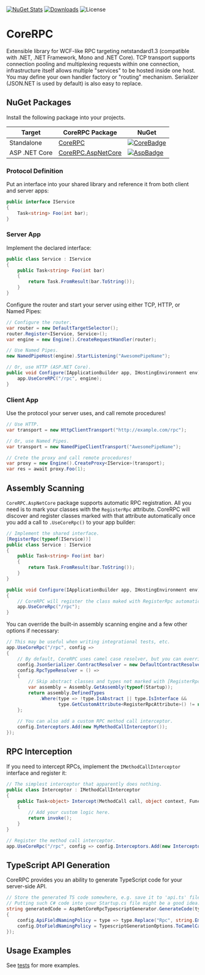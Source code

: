[![NuGet Stats](https://img.shields.io/nuget/v/CoreRpc.svg)](https://www.nuget.org/packages/CoreRpc) [![Downloads](https://img.shields.io/nuget/dt/corerpc.svg)](https://www.nuget.org/packages/corerpc) ![License](https://img.shields.io/github/license/kekekeks/corerpc.svg)

# CoreRPC

Extensible library for WCF-like RPC targeting netstandard1.3 (compatible with .NET, .NET Framework, Mono and .NET Core). TCP transport supports connection pooling and multiplexing requests within one connection, infrastructure itself allows multiple "services" to be hosted inside one host. You may define your own handler factory or "routing" mechanism. Serializer (JSON.NET is used by default) is also easy to replace.

## NuGet Packages

Install the following package into your projects.

| Target             | CoreRPC Package                 | NuGet                |
| ------------------ | ------------------------------- | -------------------- |
| Standalone         | [CoreRPC][CorePkg]              | [![CoreBadge]][CorePkg] |
| ASP .NET Core      | [CoreRPC.AspNetCore][AspPkg]    | [![AspBadge]][AspPkg] |

[CoreBadge]: https://img.shields.io/nuget/v/CoreRpc.svg
[CorePkg]: https://www.nuget.org/packages/CoreRpc
[AspBadge]: https://img.shields.io/nuget/v/CoreRpc.AspNetCore.svg
[AspPkg]: https://www.nuget.org/packages/CoreRpc.AspNetCore

### Protocol Definition

Put an interface into your shared library and reference it from both client and server apps:

```cs
public interface IService
{
    Task<string> Foo(int bar);
}
```

### Server App

Implement the declared interface:

```cs
public class Service : IService
{
    public Task<string> Foo(int bar)
    {
        return Task.FromResult(bar.ToString());
    }
}
```

Configure the router and start your server using either TCP, HTTP, or Named Pipes:

```cs
// Configure the router.
var router = new DefaultTargetSelector();
router.Register<IService, Service>();
var engine = new Engine().CreateRequestHandler(router);

// Use Named Pipes.
new NamedPipeHost(engine).StartListening("AwesomePipeName");

// Or, use HTTP (ASP.NET Core).
public void Configure(IApplicationBuilder app, IHostingEnvironment env) {
    app.UseCoreRPC("/rpc", engine);
}
```

### Client App

Use the protocol your server uses, and call remote procedures!

```cs
// Use HTTP. 
var transport = new HttpClientTransport("http://example.com/rpc");

// Or, use Named Pipes.
var transport = new NamedPipeClientTransport("AwesomePipeName");

// Crete the proxy and call remote procedures!
var proxy = new Engine().CreateProxy<IService>(transport);
var res = await proxy.Foo(1);
```

## Assembly Scanning

`CoreRPC.AspNetCore` package supports automatic RPC registration. All you need is to mark your classes with the `RegisterRpc` attribute. CoreRPC will discover and register classes marked with that attribute automatically once you add a call to `.UseCoreRpc()` to your app builder:

```cs
// Implement the shared interface.
[RegisterRpc(typeof(IService))]
public class Service : IService
{
    public Task<string> Foo(int bar)
    {
        return Task.FromResult(bar.ToString());
    }
}

public void Configure(IApplicationBuilder app, IHostingEnvironment env)
{
    // CoreRPC will register the class maked with RegisterRpc automatically.
    app.UseCoreRpc("/rpc");
}
```

You can override the built-in assembly scanning engine and a few other options if necessary:

```cs
// This may be useful when writing integrational tests, etc.
app.UseCoreRpc("/rpc", config => 
{
    // By default, CoreRPC uses camel case resolver, but you can override that.
    config.JsonSerializer.ContractResolver = new DefaultContractResolver();
    config.RpcTypeResolver = () =>
    {
        // Skip abstract classes and types not marked with [RegisterRpc] (default behavior).
        var assembly = Assembly.GetAssembly(typeof(Startup));
        return assembly.DefinedTypes
            .Where(type => !type.IsAbstract || type.IsInterface && 
                   type.GetCustomAttribute<RegisterRpcAttribute>() != null);
    };
    
    // You can also add a custom RPC method call interceptor.
    config.Interceptors.Add(new MyMethodCallInterceptor());
});
```

## RPC Interception

If you need to intercept RPCs, implement the `IMethodCallInterceptor` interface and register it:

```cs
// The simplest interceptor that apparently does nothing.
public class Interceptor : IMethodCallInterceptor
{
    public Task<object> Intercept(MethodCall call, object context, Func<Task<object>> invoke)
    {
        // Add your custom logic here.
        return invoke();
    }
}

// Register the method call interceptor.
app.UseCoreRpc("/rpc", config => config.Interceptors.Add(new Interceptor()));
```

## TypeScript API Generation

CoreRPC provides you an ability to generate TypeScript code for your server-side API.

```cs
// Store the generated TS code somewhere, e.g. save it to 'api.ts' file.
// Putting such C# code into your Startup.cs file might be a good idea.
string generatedCode = AspNetCoreRpcTypescriptGenerator.GenerateCode(types, config =>
{
    config.ApiFieldNamingPolicy = type => type.Replace("Rpc", string.Empty);
    config.DtoFieldNamingPolicy = TypescriptGenerationOptions.ToCamelCase;
});
```

## Usage Examples

See [tests](https://github.com/kekekeks/CoreRPC/tree/master/Tests) for more examples.
